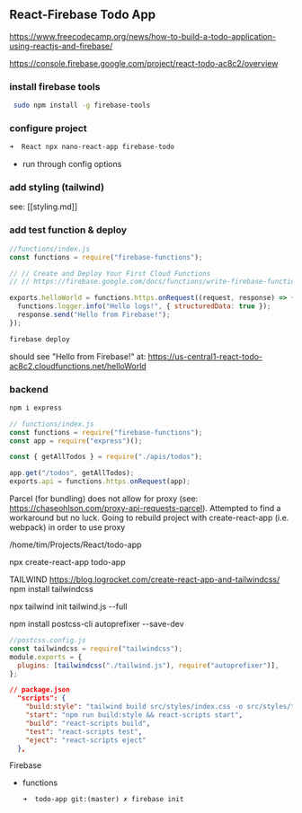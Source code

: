 ## React-Firebase Todo App

https://www.freecodecamp.org/news/how-to-build-a-todo-application-using-reactjs-and-firebase/

https://console.firebase.google.com/project/react-todo-ac8c2/overview

### install firebase tools

```bash
 sudo npm install -g firebase-tools
```

### configure project

```bash
➜  React npx nano-react-app firebase-todo
```

- run through config options

### add styling (tailwind)

see: [[styling.md]]

### add test function & deploy

```javascript
//functions/index.js
const functions = require("firebase-functions");

// // Create and Deploy Your First Cloud Functions
// // https://firebase.google.com/docs/functions/write-firebase-functions

exports.helloWorld = functions.https.onRequest((request, response) => {
  functions.logger.info("Hello logs!", { structuredData: true });
  response.send("Hello from Firebase!");
});
```

```bash
firebase deploy
```

should see "Hello from Firebase!" at: https://us-central1-react-todo-ac8c2.cloudfunctions.net/helloWorld

### backend

```bash
npm i express
```

```javascript
// functions/index.js
const functions = require("firebase-functions");
const app = require("express")();

const { getAllTodos } = require("./apis/todos");

app.get("/todos", getAllTodos);
exports.api = functions.https.onRequest(app);
```

Parcel (for bundling) does not allow for proxy (see: https://chaseohlson.com/proxy-api-requests-parcel). Attempted to find a workaround but no luck. Going to rebuild project with create-react-app (i.e. webpack) in order to use proxy

/home/tim/Projects/React/todo-app

npx create-react-app todo-app

TAILWIND
https://blog.logrocket.com/create-react-app-and-tailwindcss/
npm install tailwindcss

npx tailwind init tailwind.js --full

npm install postcss-cli autoprefixer --save-dev

```javascript
//postcss.config.js
const tailwindcss = require("tailwindcss");
module.exports = {
  plugins: [tailwindcss("./tailwind.js"), require("autoprefixer")],
};
```

```json
// package.json
  "scripts": {
    "build:style": "tailwind build src/styles/index.css -o src/styles/tailwind.css",
    "start": "npm run build:style && react-scripts start",
    "build": "react-scripts build",
    "test": "react-scripts test",
    "eject": "react-scripts eject"
  },
```

Firebase

- functions

  ```
  ➜  todo-app git:(master) ✗ firebase init
  ```
